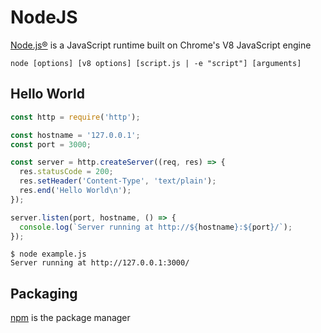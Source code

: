 # NodeJS

[Node.js®](https://nodejs.org) is a JavaScript runtime built on Chrome's V8 JavaScript engine

`node [options] [v8 options] [script.js | -e "script"] [arguments]`

## Hello World

````javascript
const http = require('http');

const hostname = '127.0.0.1';
const port = 3000;

const server = http.createServer((req, res) => {
  res.statusCode = 200;
  res.setHeader('Content-Type', 'text/plain');
  res.end('Hello World\n');
});

server.listen(port, hostname, () => {
  console.log(`Server running at http://${hostname}:${port}/`);
});
````

````
$ node example.js
Server running at http://127.0.0.1:3000/
````

## Packaging

[npm](https://www.npmjs.com) is the package manager
